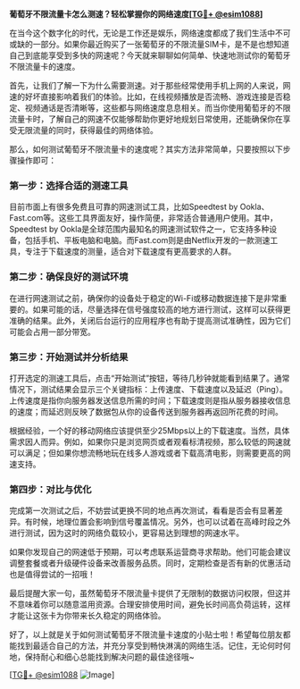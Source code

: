 **葡萄牙不限流量卡怎么测速？轻松掌握你的网络速度[[TG💪+ @esim1088](https://t.me/s/esim1088)]**

在当今这个数字化的时代，无论是工作还是娱乐，网络速度都成了我们生活中不可或缺的一部分。如果你最近购买了一张葡萄牙的不限流量SIM卡，是不是也想知道自己到底能享受到多快的网速呢？今天就来聊聊如何简单、快速地测试你的葡萄牙不限流量卡的速度。

首先，让我们了解一下为什么需要测速。对于那些经常使用手机上网的人来说，网速的好坏直接影响着我们的体验。比如，在线视频播放是否流畅、游戏连接是否稳定、视频通话是否清晰等，这些都与网络速度息息相关。而当你使用葡萄牙的不限流量卡时，了解自己的网速不仅能够帮助你更好地规划日常使用，还能确保你在享受无限流量的同时，获得最佳的网络体验。

那么，如何测试葡萄牙不限流量卡的速度呢？其实方法非常简单，只要按照以下步骤操作即可：

### 第一步：选择合适的测速工具

目前市面上有很多免费且可靠的网速测试工具，比如Speedtest by Ookla、Fast.com等。这些工具界面友好，操作简便，非常适合普通用户使用。其中，Speedtest by Ookla是全球范围内最知名的网速测试软件之一，它支持多种设备，包括手机、平板电脑和电脑。而Fast.com则是由Netflix开发的一款测速工具，专注于下载速度的测量，适合对下载速度有更高要求的人群。

### 第二步：确保良好的测试环境

在进行网速测试之前，确保你的设备处于稳定的Wi-Fi或移动数据连接下是非常重要的。如果可能的话，尽量选择在信号强度较高的地方进行测试，这样可以获得更准确的结果。此外，关闭后台运行的应用程序也有助于提高测试准确性，因为它们可能会占用一部分带宽。

### 第三步：开始测试并分析结果

打开选定的测速工具后，点击“开始测试”按钮，等待几秒钟就能看到结果了。通常情况下，测试结果会显示三个关键指标：上传速度、下载速度以及延迟（Ping）。上传速度是指你向服务器发送信息所需的时间；下载速度则是指从服务器接收信息的速度；而延迟则反映了数据包从你的设备传送到服务器再返回所花费的时间。

根据经验，一个好的移动网络应该提供至少25Mbps以上的下载速度。当然，具体需求因人而异。例如，如果你只是浏览网页或者观看标清视频，那么较低的网速就可以满足；但如果你想流畅地玩在线多人游戏或者下载高清电影，则需要更高的网速支持。

### 第四步：对比与优化

完成第一次测试之后，不妨尝试更换不同的地点再次测试，看看是否会有显著差异。有时候，地理位置会影响到信号覆盖情况。另外，也可以试着在高峰时段之外进行测试，因为这时的网络负载较小，更容易达到理想的网速水平。

如果你发现自己的网速低于预期，可以考虑联系运营商寻求帮助。他们可能会建议调整套餐或者升级硬件设备来改善服务品质。同时，定期检查是否有新的优惠活动也是值得尝试的一招哦！

最后提醒大家一句，虽然葡萄牙不限流量卡提供了无限制的数据访问权限，但这并不意味着你可以随意滥用资源。合理安排使用时间，避免长时间高负荷运转，这样才能让这张卡为你带来长久稳定的网络体验。

好了，以上就是关于如何测试葡萄牙不限流量卡速度的小贴士啦！希望每位朋友都能找到最适合自己的方法，并充分享受到畅快淋漓的网络生活。记住，无论何时何地，保持耐心和细心总能找到解决问题的最佳途径哦~

[[TG💪+ @esim1088](https://t.me/s/esim1088) ![Image](https://i.postimg.cc/4NQfJmqS/Snipaste-2025-05-13-00-14-12.png)]
